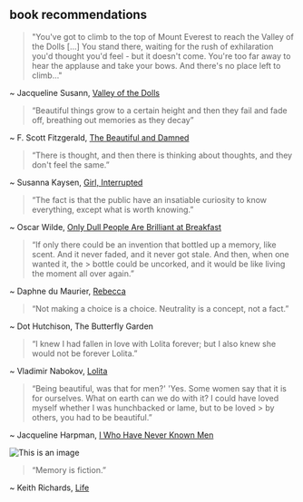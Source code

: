 ## book recommendations

>"You've got to climb to the top of Mount Everest
> to reach the Valley of the Dolls [...]
> You stand there, 
> waiting for the rush of exhilaration
> you'd thought you'd feel - 
> but it doesn't come.
> You're too far away to hear the applause
> and take your bows.
> And there's no place left to climb..." 

   ~ Jacqueline Susann, [Valley of the Dolls](https://en.wikipedia.org/wiki/Valley_of_the_Dolls_(novel))


> “Beautiful things grow to a certain height and then they fail and fade off, breathing out memories as they decay”

   ~ F. Scott Fitzgerald, [The Beautiful and Damned](https://en.wikipedia.org/wiki/The_Beautiful_and_Damned)

> “There is thought, and then there is thinking about thoughts, and they don't feel the same.”

   ~ Susanna Kaysen, [Girl, Interrupted](https://en.wikipedia.org/wiki/Girl,_Interrupted)


> “The fact is that the public have an insatiable curiosity to know everything, except what is worth knowing.”

   ~ Oscar Wilde, [Only Dull People Are Brilliant at Breakfast](https://www.goodreads.com/en/book/show/29081916)

> “If only there could be an invention that bottled up a memory, like scent. And it never faded, and it never got stale. And then, when one wanted it, the   >
> bottle could be uncorked, and it would be like living the moment all over again.”

   ~ Daphne du Maurier, [Rebecca](https://en.wikipedia.org/wiki/Rebecca_(novel))

>“Not making a choice is a choice. Neutrality is a concept, not a fact.”

   ~ Dot Hutchison, The Butterfly Garden

> “I knew I had fallen in love with Lolita forever; but I also knew she would not be forever Lolita.”

   ~ Vladimir Nabokov, [Lolita](https://en.wikipedia.org/wiki/Lolita)

> “Being beautiful, was that for men?'
> 'Yes. Some women say that it is for ourselves. What on earth can we do with it? I could have loved myself whether I was hunchbacked or lame, but to be loved >
> by others, you had to be beautiful.”

   ~ Jacqueline Harpman, [I Who Have Never Known Men](https://en.wikipedia.org/wiki/I_Who_Have_Never_Known_Men)

![This is an image](https://icons8.com/icons/set/smokingg)
   
> “Memory is fiction.”

   ~ Keith Richards, [Life](https://en.wikipedia.org/wiki/Life_(Richards_book))